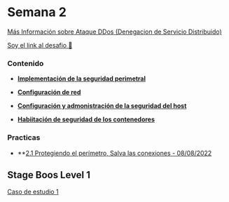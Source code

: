 # Semana 2
[Más Información sobre Ataque DDos (Denegacion de Servicio Distribuido)](https://www.cloudflare.com/es-es/learning/ddos/what-is-a-ddos-attack/) 

[Soy el link al desafio 📍](https://docs.microsoft.com/es-mx/users/cloudskillschallenge/collections/gm3rbgd2jnw1?WT.mc_id=cloudskillschallenge_38b9bb2d-f0e1-4b09-9159-0c5e9353ec85)

### Contenido

 - **[Implementación de la seguridad perimetral]()**

- **[Configuración de red]()**

- **[Configuración y admonistración de la seguridad del host]()**

- **[Habiitación de seguridad de los contenedores]()**

### Practicas

- **[2.1 Protegiendo el perímetro, Salva las conexiones - 08/08/2022]()
## Stage Boos Level 1
[Caso de estudio 1](https://github.com/LuceroLuciano/Operacion-Aleph/blob/main/Caso%20de%20esudio%20semana%201.pdf)
